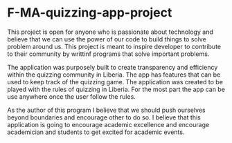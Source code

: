 # F-MA-quizzing-app-project
This project is open for anyone who is passionate about technology and believe that we can use the power of our code to build things to solve problem around us. This project is meant to inspire developer to contribute to their community by writtinf programs that solve important problems. 

The application was purposely built to create transparency and efficiency within the quizzing community in Liberia. The app has features that can be used to keep track of the quizzing game. The application was created to be played with the rules of quizzing in Liberia. For the most part the app can be use anywhere once the user follow the rules. 

As the author of this program I believe that we should push ourselves beyond boundaries and encourage other to do so. I believe that this application is going to encourage academic excellence and encourage academician and students to get excited for academic events. 
